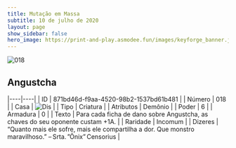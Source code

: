 ```yaml
---
title: Mutação em Massa
subtitle: 10 de julho de 2020
layout: page
show_sidebar: false
hero_image: https://print-and-play.asmodee.fun/images/keyforge_banner.jpg
---
```


![018](https://cdn.keyforgegame.com/media/card_front/pt/479_018_99XFHM4JRJ83_pt.png)

## Angustcha

|----|----|
| ID | 871bd46d-f9aa-4520-98b2-1537bd61b481 |
| Número | 018 |
| Casa | ![Dis](https://archonarcana.com/images/thumb/e/e8/Dis.png/22px-Dis.png "Dis") |
| Tipo | Criatura |
| Atributos | Demônio |
| Poder | 6 |
| Armadura | 0 |
| Texto | Para cada ficha de dano sobre Angustcha, as chaves do seu oponente custam +1A. |
| Raridade | Incomum |
| Dizeres | “Quanto mais ele sofre, mais ele compartilha a dor.  Que monstro maravilhoso.”  – Srta. ”Ônix” Censorius |
